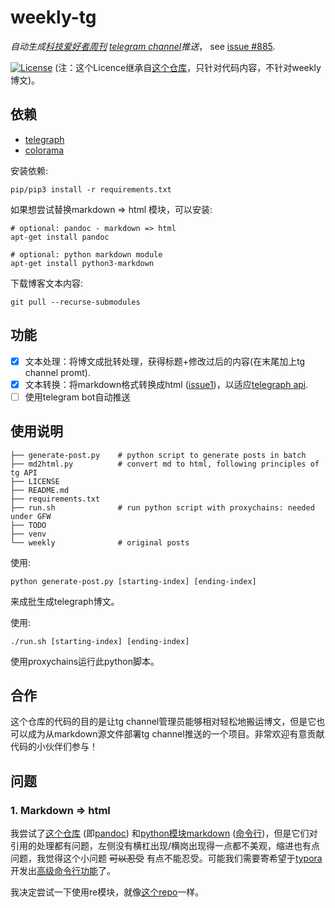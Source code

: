 # weekly-tg

*自动生成[科技爱好者周刊](https://github.com/ruanyf/weekly) [telegram channel](https://t.me/scitech_fans)推送*， see [issue #885](https://github.com/ruanyf/weekly/issues/885).

[![License](https://img.shields.io/badge/License-Apache%202.0-blue.svg)](https://opensource.org/licenses/Apache-2.0) (注：这个Licence继承自[这个仓库](https://github.com/linheimx/Husky)，只针对代码内容，不针对weekly博文)。

## 依赖

* [telegraph](https://telegra.ph/api)
* [colorama](https://github.com/tartley/colorama)

安装依赖:

```shell
pip/pip3 install -r requirements.txt
```

如果想尝试替换markdown => html 模块，可以安装:

```shell
# optional: pandoc - markdown => html
apt-get install pandoc

# optional: python markdown module
apt-get install python3-markdown
```

下载博客文本内容:

```shell
git pull --recurse-submodules
```

## 功能

- [x] 文本处理：将博文成批转处理，获得标题+修改过后的内容(在末尾加上tg channel promt).
- [x] 文本转换：将markdown格式转换成html ([issue1](#问题))，以适应[telegraph api](https://telegra.ph/api).
- [ ] 使用telegram bot自动推送

## 使用说明

```shell
├── generate-post.py	# python script to generate posts in batch
├── md2html.py			# convert md to html, following principles of tg API
├── LICENSE
├── README.md
├── requirements.txt
├── run.sh				# run python script with proxychains: needed under GFW
├── TODO
├── venv
└── weekly				# original posts
```

使用:

```shell
python generate-post.py [starting-index] [ending-index]
```

来成批生成telegraph博文。

使用: 

```shell
./run.sh [starting-index] [ending-index]
```

使用proxychains运行此python脚本。

## 合作

这个仓库的代码的目的是让tg channel管理员能够相对轻松地搬运博文，但是它也可以成为从markdown源文件部署tg channel推送的一个项目。非常欢迎有意贡献代码的小伙伴们参与！

## 问题


### 1. Markdown => html

我尝试了[这个仓库](https://github.com/mwhite/resume) (即[pandoc](https://pandoc.org/getting-started.html)) 和[python模块markdown](https://www.drupal.org/project/markdown) ([命令行](http://tuxdiary.com/2016/06/30/markdown-to-html-terminal/))，但是它们对引用的处理都有问题，左侧没有横杠出现/横岗出现得一点都不美观，缩进也有点问题，我觉得这个小问题 ~~可以忍受~~ 有点不能忍受。可能我们需要寄希望于[typora](https://github.com/typora)开发出[高级命令行功能](https://github.com/typora/typora-issues/issues/1999)了。

我决定尝试一下使用re模块，就像[这个repo](https://github.com/linheimx/Husky)一样。

